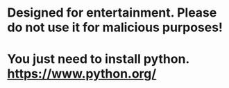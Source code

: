 # Designed for entertainment. Please do not use it for malicious purposes!

# You just need to install python. https://www.python.org/
